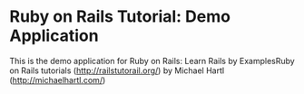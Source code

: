 # Ruby on Rails Tutorial: Demo Application

This is the demo application for Ruby on Rails: Learn Rails by ExamplesRuby on Rails tutorials (http://railstutorail.org/) by Michael Hartl (http://michaelhartl.com/)